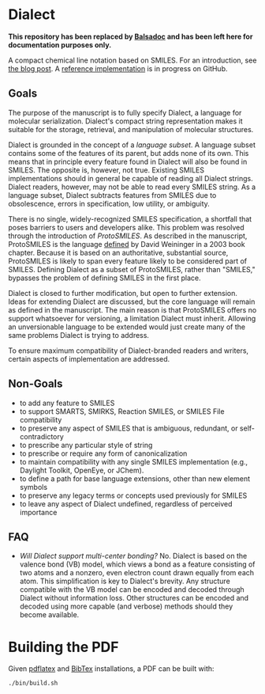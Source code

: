 # Dialect

**This repository has been replaced by [Balsadoc](https://github.com/metamolecular/balsadoc/) and has been left here for documentation purposes only.**

A compact chemical line notation based on SMILES. For an introduction, see [the blog post](https://depth-first.com/articles/2021/09/22/beyond-smiles/). A [reference implementation](https://github.com/rapodaca/dialect.rs) is in progress on GitHub.

## Goals

The purpose of the manuscript is to fully specify Dialect, a language for molecular serialization. Dialect's compact string representation makes it suitable for the storage, retrieval, and manipulation of molecular structures.

Dialect is grounded in the concept of a *language subset*. A language subset contains some of the features of its parent, but adds none of its own. This means that in principle every feature found in Dialect will also be found in SMILES. The opposite is, however, not true. Existing SMILES implementations should in general be capable of reading all Dialect strings. Dialect readers, however, may not be able to read every SMILES string. As a language subset, Dialect subtracts features from SMILES due to obsolescence, errors in specification, low utility, or ambiguity.

There is no single, widely-recognized SMILES specification, a shortfall that poses barriers to users and developers alike. This problem was resolved through the introduction of *ProtoSMILES*. As described in the manuscript, ProtoSMILES is the language [defined](https://doi.org/10.1002/9783527618279.ch5) by David Weininger in a 2003 book chapter. Because it is based on an authoritative, substantial source, ProtoSMILES is likely to span every feature likely to be considered part of SMILES. Defining Dialect as a subset of ProtoSMILES, rather than "SMILES," bypasses the problem of defining SMILES in the first place.

Dialect is closed to further modification, but open to further extension. Ideas for extending Dialect are discussed, but the core language will remain as defined in the manuscript. The main reason is that ProtoSMILES offers no support whatsoever for versioning, a limitation Dialect must inherit. Allowing an unversionable language to be extended would just create many of the same problems Dialect is trying to address.

To ensure maximum compatibility of Dialect-branded readers and writers, certain aspects of implementation are addressed.

## Non-Goals

- to add any feature to SMILES
- to support SMARTS, SMIRKS, Reaction SMILES, or SMILES File compatibility
- to preserve any aspect of SMILES that is ambiguous, redundant, or self-contradictory
- to prescribe any particular style of string
- to prescribe or require any form of canonicalization
- to maintain compatibility with any single SMILES implementation (e.g., Daylight Toolkit, OpenEye, or JChem).
- to define a path for base language extensions, other than new element symbols
- to preserve any legacy terms or concepts used previously for SMILES
- to leave any aspect of Dialect undefined, regardless of perceived importance

## FAQ

- *Will Dialect support multi-center bonding?* No. Dialect is based on the valence bond (VB) model, which views a bond as a feature consisting of two atoms and a nonzero, even electron count drawn equally from each atom. This simplification is key to Dialect's brevity. Any structure compatible with the VB model can be encoded and decoded through Dialect without information loss. Other structures can be encoded and decoded using more capable (and verbose) methods should they become available.

# Building the PDF

Given [pdflatex](http://www.math.rug.nl/~trentelman/jacob/pdflatex/pdflatex.html) and [BibTex](http://www.bibtex.org) installations, a PDF can be built with:

```bash
./bin/build.sh
```